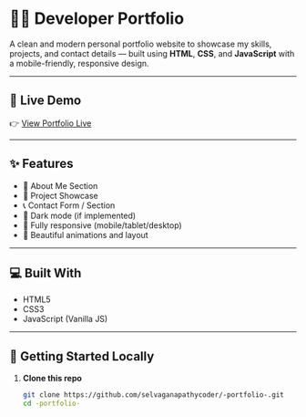 # 🧑‍💻 Developer Portfolio

A clean and modern personal portfolio website to showcase my skills, projects, and contact details — built using **HTML**, **CSS**, and **JavaScript** with a mobile-friendly, responsive design.



---

## 🔗 Live Demo

👉 [View Portfolio Live](https://selvaganapathycoder.github.io/-portfolio-/)

---

## ✨ Features

- 🧾 About Me Section
- 💼 Project Showcase
- 📞 Contact Form / Section
- 🌙 Dark mode (if implemented)
- 📱 Fully responsive (mobile/tablet/desktop)
- 🎨 Beautiful animations and layout

---

## 💻 Built With

- HTML5
- CSS3
- JavaScript (Vanilla JS)
  

---

## 🚀 Getting Started Locally

1. **Clone this repo**
   ```bash
   git clone https://github.com/selvaganapathycoder/-portfolio-.git
   cd -portfolio-
